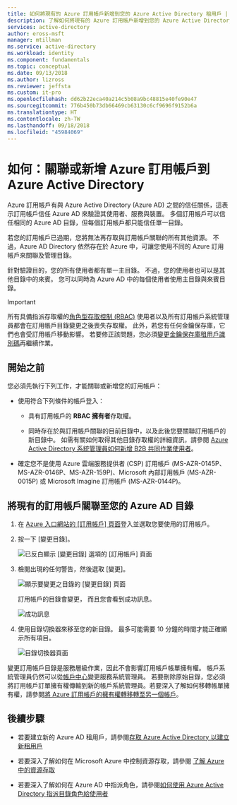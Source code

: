 ```yaml
---
title: 如何將現有的 Azure 訂用帳戶新增到您的 Azure Active Directory 租用戶 | Microsoft Docs
description: 了解如何將現有的 Azure 訂用帳戶新增到您的 Azure Active Directory 租用戶。
services: active-directory
author: eross-msft
manager: mtillman
ms.service: active-directory
ms.workload: identity
ms.component: fundamentals
ms.topic: conceptual
ms.date: 09/13/2018
ms.author: lizross
ms.reviewer: jeffsta
ms.custom: it-pro
ms.openlocfilehash: dd62b22eca40a214c5b08a9bc48815e40fe90e47
ms.sourcegitcommit: 776b450b73db66469cb63130c6cf9696f9152b6a
ms.translationtype: HT
ms.contentlocale: zh-TW
ms.lasthandoff: 09/18/2018
ms.locfileid: "45984069"
---
```

# <a name="how-to-associate-or-add-an-azure-subscription-to-azure-active-directory"></a>如何：關聯或新增 Azure 訂用帳戶到 Azure Active Directory
Azure 訂用帳戶有與 Azure Active Directory (Azure AD) 之間的信任關係，這表示訂用帳戶信任 Azure AD 來驗證其使用者、服務與裝置。 多個訂用帳戶可以信任相同的 Azure AD 目錄，但每個訂用帳戶都只能信任單一目錄。

若您的訂用帳戶已過期，您將無法再存取與訂用帳戶關聯的所有其他資源。 不過，Azure AD Directory 依然存在於 Azure 中，可讓您使用不同的 Azure 訂用帳戶來關聯及管理目錄。

針對驗證目的，您的所有使用者都有單一主目錄。 不過，您的使用者也可以是其他目錄中的來賓。 您可以同時為 Azure AD 中的每個使用者使用主目錄與來賓目錄。

>[!Important]
>所有具備指派存取權的[角色型存取控制 (RBAC)](../../role-based-access-control/role-assignments-portal.md) 使用者以及所有訂用帳戶系統管理員都會在訂用帳戶目錄變更之後喪失存取權。 此外，若您有任何金鑰保存庫，它們也會受訂用帳戶移動影響。 若要修正該問題，您必須[變更金鑰保存庫租用戶識別碼](../../key-vault/key-vault-subscription-move-fix.md)再繼續作業。


## <a name="before-you-begin"></a>開始之前
您必須先執行下列工作，才能關聯或新增您的訂用帳戶：

- 使用符合下列條件的帳戶登入：
    - 具有訂用帳戶的 **RBAC 擁有者**存取權。

    - 同時存在於與訂用帳戶關聯的目前目錄中，以及此後您要關聯訂用帳戶的新目錄中。 如需有關如何取得其他目錄存取權的詳細資訊，請參閱 [Azure Active Directory 系統管理員如何新增 B2B 共同作業使用者](../b2b/add-users-administrator.md)。

- 確定您不是使用 Azure 雲端服務提供者 (CSP) 訂用帳戶 (MS-AZR-0145P、MS-AZR-0146P、MS-AZR-159P)、Microsoft 內部訂用帳戶 (MS-AZR-0015P) 或 Microsoft Imagine 訂用帳戶 (MS-AZR-0144P)。
    
## <a name="to-associate-an-existing-subscription-to-your-azure-ad-directory"></a>將現有的訂用帳戶關聯至您的 Azure AD 目錄
1. 在 [Azure 入口網站的 [訂用帳戶] 頁面](https://portal.azure.com/#blade/Microsoft_Azure_Billing/SubscriptionsBlade)登入並選取您要使用的訂用帳戶。

2. 按一下 [變更目錄]。

    ![已反白顯示 [變更目錄] 選項的 [訂用帳戶] 頁面](media/active-directory-how-subscriptions-associated-directory/change-directory-button.png)

3. 檢閱出現的任何警告，然後選取 [變更]。

    ![顯示要變更之目錄的 [變更目錄] 頁面](media/active-directory-how-subscriptions-associated-directory/edit-directory-ui.png)

    訂用帳戶的目錄會變更， 而且您會看到成功訊息。

    ![成功訊息](media/active-directory-how-subscriptions-associated-directory/edit-directory-success.png)    

4. 使用目錄切換器來移至您的新目錄。 最多可能需要 10 分鐘的時間才能正確顯示所有項目。

    ![目錄切換器頁面](media/active-directory-how-subscriptions-associated-directory/directory-switcher.png)

變更訂用帳戶目錄是服務層級作業，因此不會影響訂用帳戶帳單擁有權。 帳戶系統管理員仍然可以從[帳戶中心](https://account.azure.com/subscriptions)變更服務系統管理員。 若要刪除原始目錄，您必須將訂用帳戶訂單擁有權傳輸到新的帳戶系統管理員。若要深入了解如何移轉帳單擁有權，請參閱[將 Azure 訂用帳戶的擁有權轉移轉至另一個帳戶](../../billing/billing-subscription-transfer.md)。 

## <a name="next-steps"></a>後續步驟

- 若要建立新的 Azure AD 租用戶，請參閱[存取 Azure Active Directory 以建立新租用戶](active-directory-access-create-new-tenant.md)

- 若要深入了解如何在 Microsoft Azure 中控制資源存取，請參閱 [了解 Azure 中的資源存取](../../role-based-access-control/rbac-and-directory-admin-roles.md)

- 若要深入了解如何在 Azure AD 中指派角色，請參閱[如何使用 Azure Active Directory 指派目錄角色給使用者](active-directory-users-assign-role-azure-portal.md)
